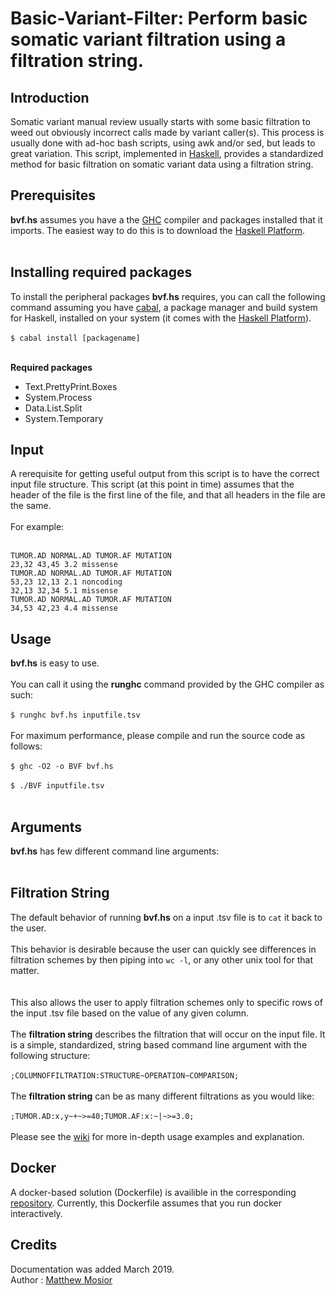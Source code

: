 # Basic-Variant-Filter: Perform basic somatic variant filtration using a filtration string.

## Introduction

Somatic variant manual review usually starts with some basic filtration to weed out obviously incorrect calls made by variant caller(s).  This process is usually done with ad-hoc bash scripts, using awk and/or sed, but leads to great variation.  This script, implemented in [Haskell](https://www.haskell.org/), provides a standardized method for basic filtration on somatic variant data using a filtration string.

## Prerequisites

**bvf.hs** assumes you have a the [GHC](https://www.haskell.org/ghc/) compiler and packages installed that it imports.  The easiest way to do this is to download the [Haskell Platform](https://www.haskell.org/platform/).<br/><br/>

## Installing required packages

To install the peripheral packages **bvf.hs** requires, you can call the following command assuming you have [cabal](https://www.haskell.org/cabal/), a package manager and build system for Haskell, installed on your system (it comes with the [Haskell Platform](https://www.haskell.org/platform/)).<br/><br/>
`$ cabal install [packagename]`<br/><br/>

**Required packages**
 - Text.PrettyPrint.Boxes
 - System.Process
 - Data.List.Split 
 - System.Temporary

## Input

A rerequisite for getting useful output from this script is to have the correct input file structure.  This script (at this point in time) assumes that the header of the file is the first line of the file, and that all headers in the file are the same.<br/><br/>
For example:<br/><br/>
```
TUMOR.AD NORMAL.AD TUMOR.AF MUTATION
23,32 43,45 3.2 missense
TUMOR.AD NORMAL.AD TUMOR.AF MUTATION
53,23 12,13 2.1 noncoding
32,13 32,34 5.1 missense
TUMOR.AD NORMAL.AD TUMOR.AF MUTATION
34,53 42,23 4.4 missense
```

## Usage

**bvf.hs** is easy to use.<br/><br/>
You can call it using the **runghc** command provided by the GHC compiler as such:<br/><br/>
`$ runghc bvf.hs inputfile.tsv`<br/><br/>
For maximum performance, please compile and run the source code as follows:<br/><br/>
`$ ghc -O2 -o BVF bvf.hs`<br/><br/>
`$ ./BVF inputfile.tsv`<br/><br/>

## Arguments

**bvf.hs** has few different command line arguments:<br/><br/>


## Filtration String

The default behavior of running **bvf.hs** on a input .tsv file is to `cat` it back to the user.<br/><br/>
This behavior is desirable because the user can quickly see differences in filtration schemes by then piping into `wc -l`, or any other unix tool for that matter.<br/><br/>  
This also allows the user to apply filtration schemes only to specific rows of the input .tsv file based on the value of any given column.<br/><br/>
The **filtration string** describes the filtration that will occur on the input file.  It is a simple, standardized, string based command line argument with the following structure:<br/><br/>
`;COLUMNOFFILTRATION:STRUCTURE~OPERATION~COMPARISON;`<br/><br/>
The **filtration string** can be as many different filtrations as you would like:<br/><br/>
`;TUMOR.AD:x,y~+~>=40;TUMOR.AF:x:~|~>=3.0;`<br/><br/>
Please see the [wiki](https://github.com/Matthew-Mosior/Basic-Variant-Filter/wiki) for more in-depth usage examples and explanation.

## Docker 

A docker-based solution (Dockerfile) is availible in the corresponding [repository](https://github.com/Matthew-Mosior/Basic-Variant-Filter---Docker).  Currently, this Dockerfile assumes that you run docker interactively.

## Credits

Documentation was added March 2019.<br/>
Author : [Matthew Mosior](https://github.com/Matthew-Mosior)
